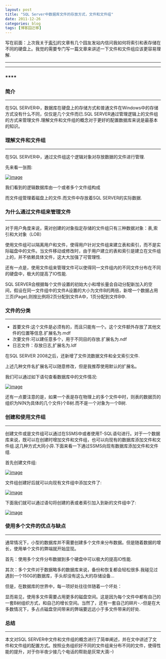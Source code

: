 ```yaml
---
layout: post
title: "SQL Server中数据库文件的存放方式，文件和文件组"
date: 2011-12-26
categories: blog
tags: [博客园迁移]
---
```


写在前面：上次我关于[索引](http://www.cnblogs.com/CareySon/archive/2011/12/22/2297568.html)的文章有几个园友发站内信问我如何将索引和表存储在不同的硬盘上。我觉的需要专门写一篇文章来讲述一下文件和文件组应该更容易理解.

****

****

### ****

### **简介**

* * *

在SQL SERVER中，数据库在硬盘上的存储方式和普通文件在Windows中的存储方式没有什么不同，仅仅是几个文件而已.SQL SERVER通过管理逻辑上的文件组的方式来管理文件.理解文件和文件组的概念对于更好的配置数据库来说是最基本的知识。

### **理解文件和文件组**

* * *

在SQL SERVER中，通过文件组这个逻辑对象对存放数据的文件进行管理.

先来看一张图:

[![image](https://cdn.jsdelivr.net/gh/careyson/careyson.github.io@main/assets/images/2011-12-26-sql-server/sql-server-201112260931137570.png)](http://images.cnblogs.com/cnblogs_com/CareySon/201112/20111226093109173.png)

我们看到的逻辑数据库由一个或者多个文件组构成

而文件组管理着磁盘上的文件.而文件中存放着SQL SERVER的实际数据.

### **为什么通过文件组来管理文件**

* * *

对于用户角度来说，需对创建的对象指定存储的文件组只有三种数据对象：表,索引和大对象（LOB）

使用文件组可以隔离用户和文件，使得用户针对文件组来建立表和索引，而不是实际磁盘中的文件。当文件移动或修改时，由于用户建立的表和索引是建立在文件组上的，并不依赖具体文件，这大大加强了可管理性.

还有一点是，使用文件组来管理文件可以使得同一文件组内的不同文件分布在不同的硬盘中，极大的提高了IO性能.

SQL SERVER会根据每个文件设置的初始大小和增长量会自动分配新加入的空间，假设在同一文件组中的文件A设置的大小为文件B的两倍，新增一个数据占用三页\(Page\),则按比例将2页分配到文件A中，1页分配到文件B中.

### **文件的分类**

* * *

  * 首要文件:这个文件是必须有的，而且只能有一个。这个文件额外存放了其他文件的位置等信息.扩展名为.mdf 
  * 次要文件:可以建任意多个，用于不同目的存放.扩展名为.ndf 
  * 日志文件：存放日志,扩展名为.ldf 



在SQL SERVER 2008之后，还新增了文件流数据文件和全文索引文件.

上述几种文件名扩展名可以随意修改，但是我推荐使用默认的扩展名。

我们可以通过如下语句查看数据库中的文件情况:

[![image](https://cdn.jsdelivr.net/gh/careyson/careyson.github.io@main/assets/images/2011-12-26-sql-server/sql-server-201112260931168490.png)](http://images.cnblogs.com/cnblogs_com/CareySon/201112/201112260931152818.png)

还有一点要注意的是，如果一个表是存在物理上的多个文件中时，则表的数据页的组织为N\(N为具体的几个文件\)个B树.而不是一个对象为一个B树.

### **创建和使用文件组**

* * *

创建文件或是文件组可以通过在SSMS中或者使用T-SQL语句进行。对于一个数据库来说，既可以在创建时增加文件和文件组，也可以向现有的数据库添加文件和文件组.这几种方式大同小异.下面来看一下通过SSMS向现有数据库添加文件和文件组.

首先创建文件组:

[![image](https://cdn.jsdelivr.net/gh/careyson/careyson.github.io@main/assets/images/2011-12-26-sql-server/sql-server-201112260931202997.png)](http://images.cnblogs.com/cnblogs_com/CareySon/201112/201112260931188655.png)

文件组创建好后就可以向现有文件组中添加文件了:

[![image](https://cdn.jsdelivr.net/gh/careyson/careyson.github.io@main/assets/images/2011-12-26-sql-server/sql-server-201112260931276515.png)](http://images.cnblogs.com/cnblogs_com/CareySon/201112/201112260931225114.png)

下面我们就可以通过语句将创建的表或者索引加入到新的文件组中了:

[![image](https://cdn.jsdelivr.net/gh/careyson/careyson.github.io@main/assets/images/2011-12-26-sql-server/sql-server-201112260931296430.png)](http://images.cnblogs.com/cnblogs_com/CareySon/201112/201112260931282187.png)

### **使用多个文件的优点与缺点**

* * *

通常情况下，小型的数据库并不需要创建多个文件来分布数据。但是随着数据的增长，使用单个文件的弊端就开始显现。

首先：使用多个文件分布数据到多个硬盘中可以极大的提高IO性能.

其次：多个文件对于数据略多的数据库来说，备份和恢复都会轻松很多.我碰见过遇到一个150G的数据库，手头却没有这么大的存储设备…

但是，在数据库的世界中，每一项好处往往伴随着一个坏处：

显而易见，使用多文件需要占用更多的磁盘空间。这是因为每个文件中都有自己的一套B树组织方式，和自己的增长空间。当然了，还有一套自己的碎片-.-但是在大多数情况下，多占点磁盘空间带来的弊端要远远小于多文件带来的好处.

### **总结**

* * *

本文对SQL SERVER中文件和文件组的概念进行了简单阐述，并在文中讲述了文件和文件组的配置方式。按照业务组织好不同的文件组来分布不同的文件，使得性能的提升，对于你半夜少接几个电话的帮助是灰常大滴:-\)
